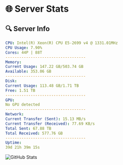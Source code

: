 # 🌐 Server Stats
## 🔍 Server Info
```yaml
CPU: Intel(R) Xeon(R) CPU E5-2699 v4 @ 1331.01MHz
CPU Usage: 7.90%
Cores: 44P | 88T
-----------------------------------
Memory:
Current Usage: 147.22 GB/503.74 GB
Available: 353.06 GB
-----------------------------------
Disk:
Current Usage: 113.48 GB/1.71 TB
Free: 1.51 TB
-----------------------------------
GPU:
No GPU detected
-----------------------------------
Network:
Current Transfer (Sent): 15.13 MB/s
Current Transfer (Received): 77.69 KB/s
Total Sent: 67.88 TB
Total Received: 577.76 GB
-----------------------------------
Uptime:
39d 21h 39m 15s
```
![GitHub Stats](https://img.shields.io/badge/Updated-2025-04-16_19:02:04-blue)